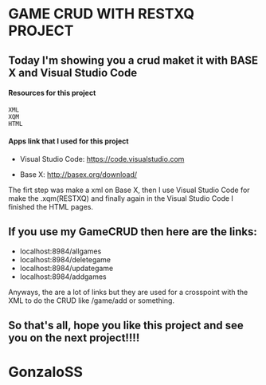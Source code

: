 # GAME CRUD WITH RESTXQ PROJECT

## Today I'm showing you a crud maket it with BASE X and Visual Studio Code



#### Resources for this project

    XML
    XQM
    HTML

#### Apps link that I used for this project


- Visual Studio Code: https://code.visualstudio.com

- Base X: http://basex.org/download/


The firt step was make a xml on Base X, then I use Visual Studio Code for make the .xqm(RESTXQ) and finally again in the Visual Studio Code I finished the HTML pages.

## If you use my GameCRUD then here are the links:

- localhost:8984/allgames
- localhost:8984/deletegame
- localhost:8984/updategame
- localhost:8984/addgames

Anyways, the are a lot of links but they are used for a crosspoint with the XML to do the CRUD like /game/add or something.


## So that's all, hope you like this project and see you on the next project!!!!


# GonzaloSS